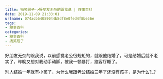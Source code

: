 ```yaml
---
title: 搞笑段子->好朋友无奈的跟我说 | 糗事百科
date: 2019-11-09 21:33:01
urlname: 074acb64089044b8df8e0fed4f8be56e
tags: 
- 糗事百科
categories:
- 糗事百科
- 搞笑段子
---
```

好朋友无奈的跟我说，以前感觉老公很规矩的，就跟他结婚了，可是结婚后就不老实了，昨晚又想对我动手动脚，被我一顿暴打，跑客厅睡了。

别人结婚一年就有小孩了，为什么我跟老公结婚三年了还没有孩子，是为什么?_?


